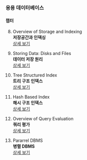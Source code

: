 ### 응용 데이터베이스
#### 챕터
8. Overview of Storage and Indexing  
**저장공간과 인덱싱**  
[상세 보기](https://github.com/Donsworkout/cs_wiki/blob/master/database_system/8_overview_of_storage_and_indexing.md)  

9. Storing Data: Disks and Files  
**데이터 저장 원리**   
[상세 보기](https://github.com/Donsworkout/cs_wiki/blob/master/database_system/9_stroring_data_disks_and_files.md)

10. Tree Structured Index  
**트리 구조 인덱스**   
[상세 보기](https://github.com/Donsworkout/cs_wiki/blob/master/database_system/10_tree_structured_index.md)  

11. Hash Based Index   
**해시 구조 인덱스**   
[상세 보기](https://github.com/Donsworkout/cs_wiki/blob/master/database_system/11_hash_based_index.md) 

12. Overview of Query Evaluation  
**쿼리 평가**  
[상세 보기](https://github.com/Donsworkout/cs_wiki/blob/master/database_system/12_overview_of_query_evaluation.md)

22. Pararrel DBMS  
**병렬 DBMS**  
[상세 보기](https://github.com/Donsworkout/cs_wiki/blob/master/database_system/22_a_parallel_dbms.md)